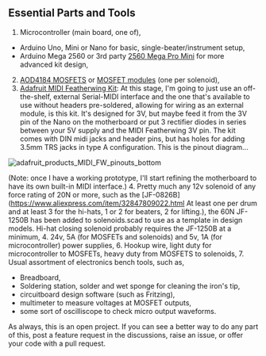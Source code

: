 ## Essential Parts and Tools
1. Microcontroller (main board, one of),
  - Arduino Uno, Mini or Nano for basic, single-beater/instrument setup,
  - Arduino Mega 2560 or 3rd party [2560 Mega Pro Mini](https://www.aliexpress.com/item/32904052177.html) for more advanced kit design,
2. [AOD4184 MOSFETS](https://www.aosmd.com/res/datasheets/AOD4184A.pdf) or [MOSFET modules](https://lonelybinary.com/products/aod4184-40v-50a-mosfet-mos-module) (one per solenoid),
3. [Adafruit MIDI Featherwing Kit](https://learn.adafruit.com/adafruit-midi-featherwing/overview): At this stage, I'm going to just use an off-the-shelf, external Serial-MIDI interface and the one that's available to use without headers pre-soldered, allowing for wiring as an external module, is this kit. It's designed for 3V, but maybe feed it from the 3V pin of the Nano on the motherboard or put 3 rectifier diodes in series between your 5V supply and the MIDI Featherwing 3V pin. The kit comes with DIN midi jacks and header pins, but has holes for adding 3.5mm TRS jacks in type A configuration. This is the pinout diagram...

![adafruit_products_MIDI_FW_pinouts_bottom](https://github.com/user-attachments/assets/2f139a04-be2f-4bb9-bde0-a7053045ebff)

(Note: once I have a working prototype, I'll start refining the motherboard to have its own built-in MIDI interface.)
4. Pretty much any 12v solenoid of any force rating of 20N or more, such as the [JF-0826B](https://www.aliexpress.com/item/32847809022.html At least one per drum and at least 3 for the hi-hats, 1 or 2 for beaters, 2 for lifting.), the 60N JF-1250B has been added to solenoids.scad to use as a template in design models. Hi-hat closing solenoid probably requires the JF-1250B at a minimum,
4. 24v, 5A (for MOSFETs and solenoids) and 5v, 1A (for microcontroller) power supplies,
6. Hookup wire, light duty for microcontroller to MOSFETs, heavy duty from MOSFETS to solenoids,
7. Usual assortment of electronics bench tools, such as,
  - Breadboard,
  - Soldering station, solder and wet sponge for cleaning the iron's tip,
  - circuitboard design software (such as Fritzing),
  - multimeter to measure voltages at MOSFET outputs,
  - some sort of oscilliscope to check micro output waveforms.

As always, this is an open project. If you can see a better way to do any part of this, post a feature request in the discussions, raise an issue, or offer your code with a pull request.
